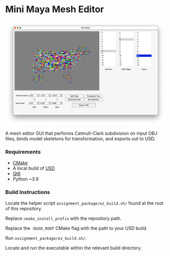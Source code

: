 # Mini Maya Mesh Editor

![img](.thumbs/thumbnail.png)

A mesh editor GUI that performs Catmull-Clark subdivision on input OBJ files, binds model skeletons for transformation, and exports out to USD.

### Requirements

- [CMake](https://cmake.org/)
- A local build of [USD](https://github.com/PixarAnimationStudios/OpenUSD.git)
- [Qt6](https://www.qt.io/product/qt6)
- Python ~3.9

### Build Instructions

Locate the helper script `assignment_package/ez_build.sh/` found at the root of this repository.

Replace `cmake_install_prefix` with the repository path.

Replace the `-DUSD_ROOT` CMake flag with the path to your USD build.

Run `assignment_package/ez_build.sh/`.

Locate and run the executable within the relevant build directory.